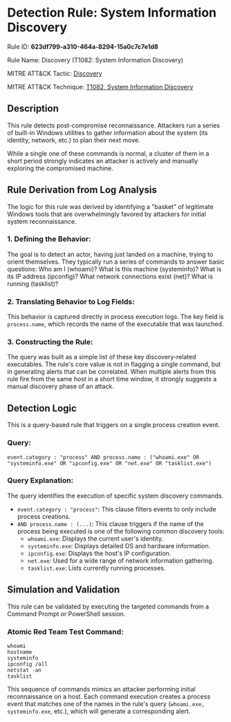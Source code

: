# Detection Rule: System Information Discovery

Rule ID: **623df799-a310-464a-8294-15a0c7c7e1d8**

Rule Name: Discovery (T1082: System Information Discovery)

MITRE ATT&CK Tactic: [Discovery](https://attack.mitre.org/tactics/TA0007/)

MITRE ATT&CK Technique: [T1082, System Information Discovery](https://attack.mitre.org/techniques/T1082/)

## Description

This rule detects post-compromise reconnaissance. Attackers run a series of built-in Windows utilities to gather information about the system (its identity, network, etc.) to plan their next move.

While a single one of these commands is normal, a cluster of them in a short period strongly indicates an attacker is actively and manually exploring the compromised machine.

## Rule Derivation from Log Analysis

The logic for this rule was derived by identifying a "basket" of legitimate Windows tools that are overwhelmingly favored by attackers for initial system reconnaissance.

### **1. Defining the Behavior**: 

The goal is to detect an actor, having just landed on a machine, trying to orient themselves. They typically run a series of commands to answer basic questions: Who am I (whoami)? What is this machine (systeminfo)? What is its IP address (ipconfig)? What network connections exist (net)? What is running (tasklist)?

### **2. Translating Behavior to Log Fields**: 

This behavior is captured directly in process execution logs. The key field is `process.name`, which records the name of the executable that was launched.

### **3. Constructing the Rule**:

The query was built as a simple list of these key discovery-related executables. The rule's core value is not in flagging a single command, but in generating alerts that can be correlated. When multiple alerts from this rule fire from the same host in a short time window, it strongly suggests a manual discovery phase of an attack.

## Detection Logic

This is a query-based rule that triggers on a single process creation event.

### Query:

`event.category : "process" AND process.name : ("whoami.exe" OR "systeminfo.exe" OR "ipconfig.exe" OR "net.exe" OR "tasklist.exe")`

### Query Explanation:

The query identifies the execution of specific system discovery commands.

- `event.category : "process"`: This clause filters events to only include process creations.
- `AND process.name : (...)`: This clause triggers if the name of the process being executed is one of the following common discovery tools:
    - `whoami.exe`: Displays the current user's identity.
    - `systeminfo.exe`: Displays detailed OS and hardware information.
    - `ipconfig.exe`: Displays the host's IP configuration.
    - `net.exe`: Used for a wide range of network information gathering.
    - `tasklist.exe`: Lists currently running processes.

## Simulation and Validation

This rule can be validated by executing the targeted commands from a Command Prompt or PowerShell session.

### Atomic Red Team Test Command:

```
whoami
hostname
systeminfo
ipconfig /all
netstat -an
tasklist
```

This sequence of commands mimics an attacker performing initial reconnaissance on a host. Each command execution creates a process event that matches one of the names in the rule's query (`whoami.exe, systeminfo.exe`, etc.), which will generate a corresponding alert.

